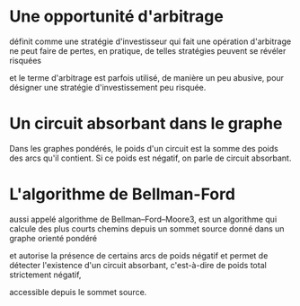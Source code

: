 # Une opportunité d'arbitrage

définit comme une stratégie d'investisseur qui fait une opération d'arbitrage ne peut faire de pertes, en pratique, de telles stratégies peuvent se révéler risquées 

et le terme d'arbitrage est parfois utilisé, de manière un peu abusive, pour désigner une stratégie d'investissement peu risquée.

# Un circuit absorbant dans le graphe

Dans les graphes pondérés, le poids d'un circuit est la somme des poids des arcs qu'il contient. Si ce poids est négatif, on parle de circuit absorbant.

# L'algorithme de Bellman-Ford

 aussi appelé algorithme de Bellman–Ford–Moore3, est un algorithme qui calcule des plus courts chemins depuis un sommet source donné dans un graphe orienté pondéré
 
 et autorise la présence de certains arcs de poids négatif et permet de détecter l'existence d'un circuit absorbant, c'est-à-dire de poids total strictement négatif,
 
 accessible depuis le sommet source.
